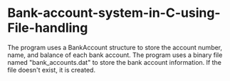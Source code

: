 # Bank-account-system-in-C-using-File-handling
The program uses a BankAccount structure to store the account number, name, and balance of each bank account. The program uses a binary file named "bank_accounts.dat" to store the bank account information. If the file doesn't exist, it is created.
